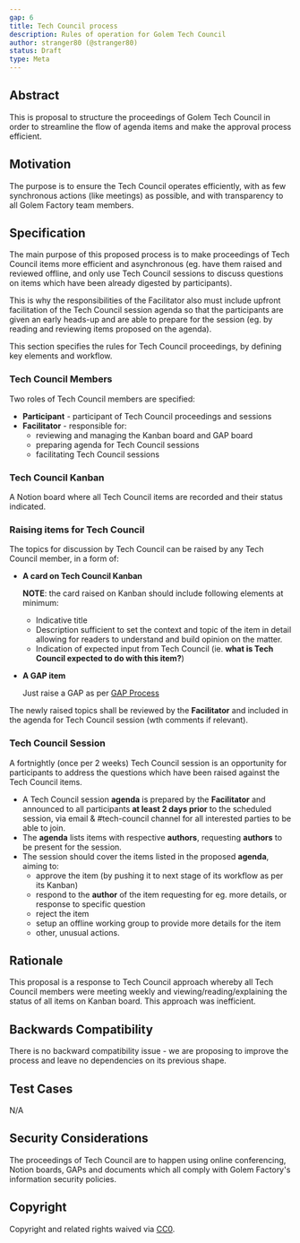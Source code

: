 ```yaml
---
gap: 6
title: Tech Council process
description: Rules of operation for Golem Tech Council
author: stranger80 (@stranger80)
status: Draft
type: Meta
---
```


## Abstract
This is proposal to structure the proceedings of Golem Tech Council in order to streamline the flow of agenda items and make the approval process efficient.

## Motivation
The purpose is to ensure the Tech Council operates efficiently, with as few synchronous actions (like meetings) as possible, and with transparency to all Golem Factory team members.

## Specification

The main purpose of this proposed process is to make proceedings of Tech Council items more efficient and asynchronous (eg. have them raised and reviewed offline, and only use Tech Council sessions to discuss questions on items which have been already digested by participants). 

This is why the responsibilities of the Facilitator also must include upfront facilitation of the Tech Council session agenda so that the participants are given an early heads-up and are able to prepare for the session (eg. by reading and reviewing items proposed on the agenda).

This section specifies the rules for Tech Council proceedings, by defining key elements and workflow.

### Tech Council Members

Two roles of Tech Council members are specified:
- **Participant** - participant of Tech Council proceedings and sessions
- **Facilitator** - responsible for:
  - reviewing and managing the Kanban board and GAP board
  - preparing agenda for Tech Council sessions
  - facilitating Tech Council sessions

### Tech Council Kanban

A Notion board where all Tech Council items are recorded and their status indicated.

### Raising items for Tech Council

The topics for discussion by Tech Council can be raised by any Tech Council member, in a form of:
- **A card on Tech Council Kanban** 
  
  **NOTE**: the card raised on Kanban should include following elements at minimum:
  - Indicative title
  - Description sufficient to set the context and topic of the item in detail allowing for readers to understand and build opinion on the matter.
  - Indication of expected input from Tech Council (ie. **what is Tech Council expected to do with this item?**)

- **A GAP item**

  Just raise a GAP as per [GAP Process](../gap-1_gap_process/gap-1_gap_process.md)

The newly raised topics shall be reviewed by the **Facilitator** and included in the agenda for Tech Council session (wth comments if relevant).

### Tech Council Session

A fortnightly (once per 2 weeks) Tech Council session is an opportunity for participants to address the questions which have been raised against the Tech Council items. 

- A Tech Council session **agenda** is prepared by the **Facilitator** and announced to all participants **at least 2 days prior** to the scheduled session, via email & #tech-council channel for all interested parties to be able to join.
- The **agenda** lists items with respective **authors**, requesting **authors** to be present for the session.
- The session should cover the items listed in the proposed **agenda**, aiming to:
  - approve the item (by pushing it to next stage of its workflow as per its Kanban)
  - respond to the **author** of the item requesting for eg. more details, or response to specific question
  - reject the item
  - setup an offline working group to provide more details for the item
  - other, unusual actions.   

## Rationale
This proposal is a response to Tech Council approach whereby all Tech Council members were meeting weekly and viewing/reading/explaining the status of all items on Kanban board. This approach was inefficient.

## Backwards Compatibility
There is no backward compatibility issue - we are proposing to improve the process and leave no dependencies on its previous shape.  

## Test Cases
N/A

## Security Considerations
The proceedings of Tech Council are to happen using online conferencing, Notion boards, GAPs and documents which all comply with Golem Factory's information security policies. 

## Copyright
Copyright and related rights waived via [CC0](https://creativecommons.org/publicdomain/zero/1.0/).
